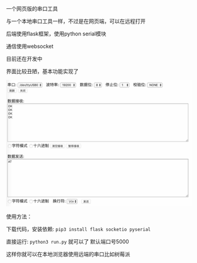 一个网页版的串口工具

与一个本地串口工具一样，不过是在网页端，可以在远程打开

后端使用flask框架，使用python serial模块

通信使用websocket


目前还在开发中


界面比较丑陋，基本功能实现了

![主界面](./static/demo.jpg)

使用方法：

下载代码，安装依赖: `pip3 install flask socketio pyserial`

直接运行: `python3 run.py` 就可以了 默认端口号5000

这样你就可以在本地浏览器使用远端的串口比如树莓派

